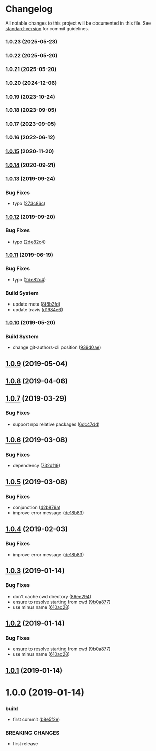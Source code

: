 # Changelog

All notable changes to this project will be documented in this file. See [standard-version](https://github.com/conventional-changelog/standard-version) for commit guidelines.

### 1.0.23 (2025-05-23)

### 1.0.22 (2025-05-20)

### 1.0.21 (2025-05-20)

### 1.0.20 (2024-12-06)

### 1.0.19 (2023-10-24)

### 1.0.18 (2023-09-05)

### 1.0.17 (2023-09-05)

### 1.0.16 (2022-06-12)

### [1.0.15](https://github.com/Kikobeats/require-one-of/compare/v1.0.14...v1.0.15) (2020-11-20)

### [1.0.14](https://github.com/Kikobeats/require-one-of/compare/v1.0.13...v1.0.14) (2020-09-21)

### [1.0.13](https://github.com/Kikobeats/require-one-of/compare/v1.0.12...v1.0.13) (2019-09-24)


### Bug Fixes

* typo ([273c86c](https://github.com/Kikobeats/require-one-of/commit/273c86c))

### [1.0.12](https://github.com/Kikobeats/require-one-of/compare/v1.0.10...v1.0.12) (2019-09-20)


### Bug Fixes

* typo ([2de82c4](https://github.com/Kikobeats/require-one-of/commit/2de82c4))

### [1.0.11](https://github.com/Kikobeats/require-one-of/compare/v1.0.10...v1.0.11) (2019-06-19)


### Bug Fixes

* typo ([2de82c4](https://github.com/Kikobeats/require-one-of/commit/2de82c4))


### Build System

* update meta ([8f8b3fd](https://github.com/Kikobeats/require-one-of/commit/8f8b3fd))
* update travis ([d1984e6](https://github.com/Kikobeats/require-one-of/commit/d1984e6))



### [1.0.10](https://github.com/Kikobeats/require-one-of/compare/v1.0.9...v1.0.10) (2019-05-20)


### Build System

* change git-authors-cli position ([939d0ae](https://github.com/Kikobeats/require-one-of/commit/939d0ae))



## [1.0.9](https://github.com/Kikobeats/require-one-of/compare/v1.0.8...v1.0.9) (2019-05-04)



<a name="1.0.8"></a>
## [1.0.8](https://github.com/Kikobeats/require-one-of/compare/v1.0.7...v1.0.8) (2019-04-06)



<a name="1.0.7"></a>
## [1.0.7](https://github.com/Kikobeats/require-one-of/compare/v1.0.6...v1.0.7) (2019-03-29)


### Bug Fixes

* support npx relative packages ([6dc47dd](https://github.com/Kikobeats/require-one-of/commit/6dc47dd))



<a name="1.0.6"></a>
## [1.0.6](https://github.com/Kikobeats/require-one-of/compare/v1.0.5...v1.0.6) (2019-03-08)


### Bug Fixes

* dependency ([732df19](https://github.com/Kikobeats/require-one-of/commit/732df19))



<a name="1.0.5"></a>
## [1.0.5](https://github.com/Kikobeats/require-one-of/compare/v1.0.3...v1.0.5) (2019-03-08)


### Bug Fixes

* conjunction ([42b879a](https://github.com/Kikobeats/require-one-of/commit/42b879a))
* improve error message ([de18b83](https://github.com/Kikobeats/require-one-of/commit/de18b83))



<a name="1.0.4"></a>
## [1.0.4](https://github.com/Kikobeats/require-one-of/compare/v1.0.3...v1.0.4) (2019-02-03)


### Bug Fixes

* improve error message ([de18b83](https://github.com/Kikobeats/require-one-of/commit/de18b83))



<a name="1.0.3"></a>
## [1.0.3](https://github.com/Kikobeats/require-one-of/compare/v1.0.1...v1.0.3) (2019-01-14)


### Bug Fixes

* don't cache cwd directory ([86ee294](https://github.com/Kikobeats/require-one-of/commit/86ee294))
* ensure to resolve starting from cwd ([9b0a877](https://github.com/Kikobeats/require-one-of/commit/9b0a877))
* use minus name ([610ac28](https://github.com/Kikobeats/require-one-of/commit/610ac28))



<a name="1.0.2"></a>
## [1.0.2](https://github.com/Kikobeats/require-one-of/compare/v1.0.1...v1.0.2) (2019-01-14)


### Bug Fixes

* ensure to resolve starting from cwd ([9b0a877](https://github.com/Kikobeats/require-one-of/commit/9b0a877))
* use minus name ([610ac28](https://github.com/Kikobeats/require-one-of/commit/610ac28))



<a name="1.0.1"></a>
## [1.0.1](https://github.com/Kikobeats/require-one-of/compare/v1.0.0...v1.0.1) (2019-01-14)



<a name="1.0.0"></a>
# 1.0.0 (2019-01-14)


### build

* first commit ([b8e5f2e](https://github.com/Kikobeats/require-one-of/commit/b8e5f2e))


### BREAKING CHANGES

* first release

